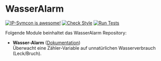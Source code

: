 # WasserAlarm

[![IP-Symcon is awesome!](https://img.shields.io/badge/IP--Symcon-4.2-blue.svg)](https://www.symcon.de)
[![Check Style](https://github.com/symcon/WasserAlarm/workflows/Check%20Style/badge.svg)](https://github.com/symcon/WasserAlarm/actions)
[![Run Tests](https://github.com/symcon/WasserAlarm/workflows/Run%20Tests/badge.svg)](https://github.com/symcon/WasserAlarm/actions)

Folgende Module beinhaltet das WasserAlarm Repository:

- __Wasser-Alarm__ ([Dokumentation](WasserAlarm))  
	Überwacht eine Zähler-Variable auf unnatürlichen Wasserverbrauch (Leck/Bruch).
